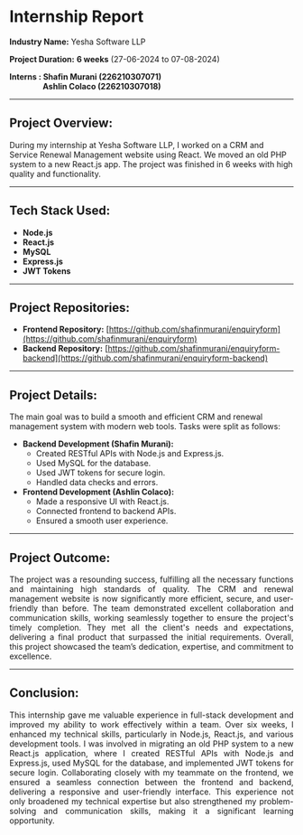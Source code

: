 # Internship Report

**Industry Name:** Yesha Software LLP

**Project Duration:** **6 weeks** (27-06-2024 to 07-08-2024)

**Interns : Shafin Murani (226210307071)** <br/>
&nbsp;&nbsp;&nbsp;&nbsp;&nbsp;&nbsp;&nbsp;&nbsp;&nbsp;&nbsp;&nbsp;&nbsp;&nbsp;&nbsp; **Ashlin Colaco (226210307018)**

---

## **Project Overview:**

During my internship at Yesha Software LLP, I worked on a CRM and Service Renewal Management website using React. We moved an old PHP system to a new React.js app. The project was finished in 6 weeks with high quality and functionality.

---

## **Tech Stack Used:**

- **Node.js**
- **React.js**
- **MySQL**
- **Express.js**
- **JWT Tokens**

---

## **Project Repositories:**

- **Frontend Repository:** [https://github.com/shafinmurani/enquiryform](https://github.com/shafinmurani/enquiryform)
- **Backend Repository:** [https://github.com/shafinmurani/enquiryform-backend](https://github.com/shafinmurani/enquiryform-backend)

---

## **Project Details:**

The main goal was to build a smooth and efficient CRM and renewal management system with modern web tools. Tasks were split as follows:

- **Backend Development (Shafin Murani):**
  - Created RESTful APIs with Node.js and Express.js.
  - Used MySQL for the database.
  - Used JWT tokens for secure login.
  - Handled data checks and errors.
- **Frontend Development (Ashlin Colaco):**
  - Made a responsive UI with React.js.
  - Connected frontend to backend APIs.
  - Ensured a smooth user experience.

---

## **Project Outcome:**

<div style="text-align:justify">
The project was a resounding success, fulfilling all the necessary functions and maintaining high standards of quality. The CRM and renewal management website is now significantly more efficient, secure, and user-friendly than before. The team demonstrated excellent collaboration and communication skills, working seamlessly together to ensure the project's timely completion. They met all the client's needs and expectations, delivering a final product that surpassed the initial requirements. Overall, this project showcased the team’s dedication, expertise, and commitment to excellence.

</div>

---

## **Conclusion:**

<div style="text-align:justify">
This internship gave me valuable experience in full-stack development and improved my ability to work effectively within a team. Over six weeks, I enhanced my technical skills, particularly in Node.js, React.js, and various development tools. I was involved in migrating an old PHP system to a new React.js application, where I created RESTful APIs with Node.js and Express.js, used MySQL for the database, and implemented JWT tokens for secure login. Collaborating closely with my teammate on the frontend, we ensured a seamless connection between the frontend and backend, delivering a responsive and user-friendly interface. This experience not only broadened my technical expertise but also strengthened my problem-solving and communication skills, making it a significant learning opportunity.
</div>
